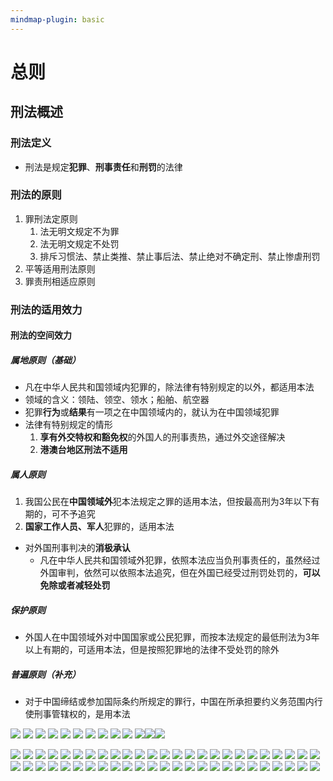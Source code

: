 ```yaml
---
mindmap-plugin: basic
---
```

# 总则
## 刑法概述
### 刑法定义
- 刑法是规定**犯罪**、**刑事责任**和**刑罚**的法律
### 刑法的原则
1. 罪刑法定原则
    1. 法无明文规定不为罪
    2. 法无明文规定不处罚
    3. 排斥习惯法、禁止类推、禁止事后法、禁止绝对不确定刑、禁止惨虐刑罚
2. 平等适用刑法原则
3. 罪责刑相适应原则
### 刑法的适用效力
#### 刑法的空间效力
##### 属地原则（基础）
- 凡在中华人民共和国领域内犯罪的，除法律有特别规定的以外，都适用本法
- 领域的含义：领陆、领空、领水；船舶、航空器
 - 犯罪**行为**或**结果**有一项之在中国领域内的，就认为在中国领域犯罪
- 法律有特别规定的情形
    1. **享有外交特权和豁免权**的外国人的刑事责热，通过外交途径解决
    2. **港澳台地区刑法不适用**
##### 属人原则
1. 我国公民在**中国领域外**犯本法规定之罪的适用本法，但按最高刑为3年以下有期的，可不予追究
2. **国家工作人员、军人**犯罪的，适用本法
- 对外国刑事判决的**消极承认**
    - 凡在中华人民共和国领域外犯罪，依照本法应当负刑事责任的，虽然经过外国审判，依然可以依照本法追究，但在外国已经受过刑罚处罚的，**可以免除或者减轻处罚**
##### 保护原则
- 外国人在中国领域外对中国国家或公民犯罪，而按本法规定的最低刑法为3年以上有期的，可适用本法，但是按照犯罪地的法律不受处罚的除外
##### 普遍原则（补充）
- 对于中国缔结或参加国际条约所规定的罪行，中国在所承担要约义务范围内行使刑事管辖权的，是用本法

![](图片/IMG_995935B4A52F-1.jpeg)
![](图片/IMG_EB0B7DDEA821-1.jpeg)
![](图片/IMG_25D475459DFF-1.jpeg)
![](图片/IMG_4D1AF54EA472-1.jpeg)
![](图片/IMG_88AD36846557-1.jpeg)
![](图片/IMG_6544F3AE183D-1.jpeg)
![](图片/IMG_2227C52BA741-1.jpeg)
![](图片/IMG_15595A1EA857-1.jpeg)
![](图片/IMG_065BF1966BC2-1.jpeg)
![](图片/IMG_24609316455F-1.jpeg)
![](图片/IMG_622829C8711E-1.jpeg)![](图片/IMG_CBD4738B87A2-1.jpeg)![](图片/IMG_005A4A90111A-1.jpeg)

![](图片/IMG_86A94E5A1C9E-1.jpeg)
![](图片/IMG_7D4441293780-1.jpeg)
![](图片/IMG_39C851C2F6E0-1.jpeg)
![](图片/IMG_571DFEE41187-1.jpeg)
![](图片/IMG_FA01612933FF-1.jpeg)
![](图片/IMG_407C64B7853F-1.jpeg)
![](图片/IMG_A63EA56030A1-1.jpeg)
![](图片/IMG_1CEA2295AD97-1.jpeg)
![](图片/IMG_94878AEA9F13-1.jpeg)
![](图片/IMG_6B735ED7E18B-1.jpeg)
![](图片/IMG_E1435B2D2324-1.jpeg)
![](图片/IMG_84003F5FE065-1.jpeg)
![](图片/IMG_C7289EB32C22-1.jpeg)
![](图片/IMG_3A3BE328DBB6-1.jpeg)
![](图片/IMG_E4A0017720C0-1.jpeg)
![](图片/IMG_4507A68E9890-1.jpeg)
![](图片/IMG_7BAE4A1E6712-1.jpeg)
![](图片/IMG_D6885929623F-1.jpeg)
![](图片/IMG_95A486C0E3F0-1.jpeg)
![](图片/IMG_D33A1CF2E598-1.jpeg)
![](图片/IMG_E2F3B78FF826-1.jpeg)
![](图片/IMG_6AC9C28106EE-1.jpeg)
![](图片/IMG_F3AEB21E9FAA-1.jpeg)
![](图片/IMG_566BFB71A929-1.jpeg)
![](图片/IMG_9AF9D836D6A8-1.jpeg)
![](图片/IMG_CDAD8E442F66-1.jpeg)
![](图片/IMG_5B80FCB597B0-1.jpeg)
![](图片/IMG_2EC78DE5164F-1.jpeg)
![](图片/IMG_DFD628FCE7E0-1.jpeg)
![](图片/IMG_47360AB3C3D4-1.jpeg)
![](图片/IMG_9D11531C9D8E-1.jpeg)
![](图片/IMG_EDB14F0E2AAE-1.jpeg)
![](图片/IMG_28AD36CAEA35-1.jpeg)
![](图片/IMG_1F3656F67388-1.jpeg)
![](图片/IMG_2FB1A34B1752-1.jpeg)
![](图片/IMG_71869A1A24D0-1.jpeg)
![](图片/IMG_0CBD3A4E2E6B-1.jpeg)
![](图片/IMG_C0318BBC6170-1.jpeg)
![](图片/IMG_7398B3FFC16A-1.jpeg)
![](图片/IMG_3ACB4793C88E-1.jpeg)
![](图片/IMG_6B37DFBAD313-1.jpeg)
![](图片/IMG_F29153CF13F4-1.jpeg)
![](图片/IMG_0F8E5E7B61C5-1.jpeg)
![](图片/IMG_D38E1DD96DB7-1.jpeg)
![](图片/IMG_A596917A66D2-1.jpeg)
![](图片/IMG_109EB3F4AA7B-1.jpeg)
![](图片/IMG_5E39CC84BE3C-1.jpeg)
![](图片/IMG_9E52C3C79E91-1.jpeg)
![](图片/IMG_B405451DCCC1-1.jpeg)
![](图片/IMG_2FE7390499FB-1.jpeg)


